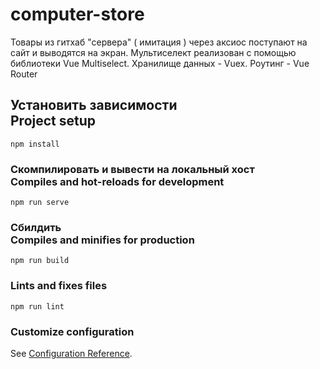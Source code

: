 # computer-store

Товары из гитхаб "сервера" ( имитация ) через аксиос поступают на сайт и выводятся на экран. Мультиселект реализован с помощью библиотеки Vue Multiselect. Хранилище данных - Vuex. Роутинг - Vue Router

## Установить зависимости <br/> Project setup
```
npm install
```

### Скомпилировать и вывести на локальный хост <br/> Compiles and hot-reloads for development
```
npm run serve
```

### Сбилдить <br/> Compiles and minifies for production
```
npm run build
```

### Lints and fixes files
```
npm run lint
```

### Customize configuration
See [Configuration Reference](https://cli.vuejs.org/config/).

